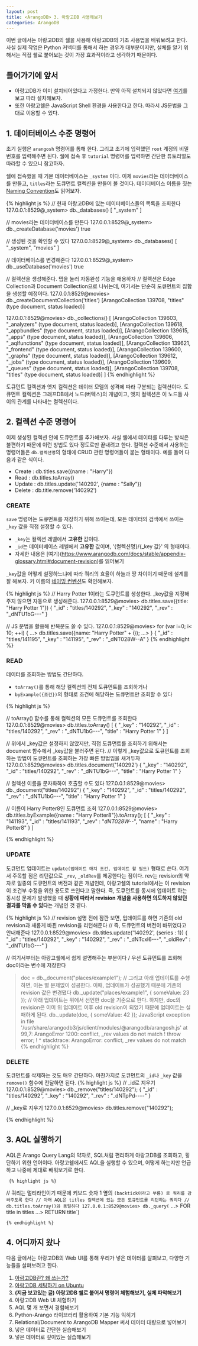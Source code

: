 ```yaml
---
layout: post
title: <ArangoDB> 3. 아랑고DB 사용해보기 
categories: ArangoDB
---
```

  
<div class="message">
이번 글에서는 아랑고DB의 쉘을 사용해 아랑고DB의 기초 사용법을 배워보려고 한다. 사실 실제 작업은 Python 커넥터를 통해서 하는 경우가 대부분이지만, 실체를 알기 위해서는 직접 쉘로 붙어보는 것이 가장 효과적이라고 생각하기 때문이다.
</div>

## 들어가기에 앞서
  - 아랑고DB가 이미 설치되어있다고 가정한다. 만약 아직 설치되지 않았다면 [여기](https://ud803.github.io/arangodb/2021/11/02/ArangoDB-2/)를 보고 따라 설치해보자.
  - 또한 아랑고쉘은 JavaScript Shell 환경을 사용한다고 한다. 따라서 JS문법을 그대로 이용할 수 있다.
  
## 1. 데이터베이스 수준 명령어
  초기 실행은 `arangosh` 명령어를 통해 한다. 그리고 초기에 입력했던 `root` 계정의 비밀번호를 입력해주면 된다. 
  쉘에 접속 후 `tutorial` 명령어를 입력하면 간단한 튜토리얼도 따라할 수 있으니 참고하자.
  
  쉘에 접속했을 때 기본 데이터베이스는 `_system` 이다. 이제 `movies`라는 데이터베이스를 만들고, `titles`라는 도큐먼트 컬렉션을 만들어 볼 것이다.
  데이터베이스 이름을 짓는 [Naming Convention](https://www.arangodb.com/docs/stable/data-modeling-naming-conventions-database-names.html)도 읽어보자.
  
{% highlight js %}
// 현재 아랑고DB에 있는 데이터베이스들의 목록을 조회한다 
127.0.0.1:8529@_system> db._databases()
[ 
  "_system" 
]

// movies라는 데이터베이스를 만든다
127.0.0.1:8529@_system> db._createDatabase('movies')
true

// 생성된 것을 확인할 수 있다
127.0.0.1:8529@_system> db._databases()
[ 
  "_system", 
  "movies" 
]

// 데이터베이스를 변경해준다
127.0.0.1:8529@_system> db._useDatabase('movies')
true

// 컬렉션을 생성해준다. 탭을 눌러 자동완성 기능을 애용하자
// 컬렉션은 Edge Collection과 Document Collection으로 나뉘는데, 여기서는 단순히 도큐먼트의 집합을 생성할 예정이다.
127.0.0.1:8529@movies> db._createDocumentCollection('titles')
[ArangoCollection 139708, "titles" (type document, status loaded)]

127.0.0.1:8529@movies> db._collections()
[ 
  [ArangoCollection 139603, "_analyzers" (type document, status loaded)], 
  [ArangoCollection 139618, "_appbundles" (type document, status loaded)], 
  [ArangoCollection 139615, "_apps" (type document, status loaded)], 
  [ArangoCollection 139606, "_aqlfunctions" (type document, status loaded)], 
  [ArangoCollection 139621, "_frontend" (type document, status loaded)], 
  [ArangoCollection 139600, "_graphs" (type document, status loaded)], 
  [ArangoCollection 139612, "_jobs" (type document, status loaded)], 
  [ArangoCollection 139609, "_queues" (type document, status loaded)], 
  [ArangoCollection 139708, "titles" (type document, status loaded)] 
]
{% endhighlight %}

도큐먼트 컬렉션과 엣지 컬렉션은 데이터 모델의 성격에 따라 구분되는 컬렉션이다. 도큐먼트 컬렉션은 그래프DB에서 노드(버텍스)의 개념이고, 엣지 컬렉션은 이 노드들 사이의 관계를 나타내는 컬렉션이다.

## 2. 컬렉션 수준 명령어
이제 생성된 컬렉션 안에 도큐먼트를 추가해보자. 사실 쉘에서 데이터를 다루는 방식은 불편하기 때문에 이런 방법도 있다 정도로만 끝내려고 한다.
컬렉션 수준에서 사용하는 명령어들은 `db.컬렉션명`의 형태에 CRUD 관련 명령어들이 붙는 형태이다.
예를 들어 다음과 같은 식이다.
  - Create : db.titles.save({name : "Harry"})
  - Read : db.titles.toArray()
  - Update : db.titles.update('140292', {name : "Sally"})
  - Delete : db.title.remove('140292')
  
 ### CREATE 
`save` 명령어는 도큐먼트를 저장하기 위해 쓰이는데, 모든 데이터의 검색에서 쓰이는 `_key` 값을 직접 설정할 수 있다.
- `_key`는 컬렉션 레벨에서 **고유한** 값이다.
- `_id`는 데이터베이스 레벨에서 **고유한** 값이며, '{컬렉션명}/{_key 값}' 의 형태이다.
- 자세한 내용은 [여기)(https://www.arangodb.com/docs/stable/appendix-glossary.html#document-revision)를 읽어보기
  
`_key`값을 어떻게 설정하느냐에 따라 쿼리의 효율이 하늘과 땅 차이이기 때문에 설계를 잘 해보자. 키 이름의 [네이밍 컨벤션](https://www.arangodb.com/docs/stable/data-modeling-naming-conventions-document-keys.html)도 확인해보자.
 
 {% highlight js %}
// Harry Potter 1이라는 도큐먼트를 생성한다. _key값을 지정해주지 않으면 자동으로 생성해준다.
127.0.0.1:8529@movies> db.titles.save({title: "Harry Potter 1"})
{ 
  "_id" : "titles/140292", 
  "_key" : "140292", 
  "_rev" : "_dNTU1bG---" 
}

// JS 문법을 활용해 반복문도 쓸 수 있다.
  127.0.0.1:8529@movies> for (var i=0; i< 10; ++i) {
...> db.titles.save({name: "Harry Potter" + i});
...> }
{ 
  "_id" : "titles/141195", 
  "_key" : "141195", 
  "_rev" : "_dNT028W--A" 
}
{% endhighlight %}

### READ
데이터를 조회하는 방법도 간단하다.
  - `toArray()`를 통해 해당 컬렉션의 전체 도큐먼트를 조회하거나
  - `byExample({조건})`의 형태로 조건에 해당하는 도큐먼트만 조회할 수 있다
  
 {% highlight js %}

// toArray() 함수를 통해 컬렉션의 모든 도큐먼트를 조회한다
127.0.0.1:8529@movies> db.titles.toArray()
[ 
  { 
    "_key" : "140292", 
    "_id" : "titles/140292", 
    "_rev" : "_dNTU1bG---", 
    "title" : "Harry Potter 1" 
  } 
]

// 위에서 _key값은 설정하지 않았지만, 직접 도큐먼트를 조회하기 위해서는 document 함수에서 _key값을 불러주면 된다.
// 이렇게 _key값으로 도큐먼트를 조회하는 방법이 도큐먼트를 조회하는 가장 빠른 방법임을 새겨두자
127.0.0.1:8529@movies> db.titles.document('140292')
{ 
  "_key" : "140292", 
  "_id" : "titles/140292", 
  "_rev" : "_dNTU1bG---", 
  "title" : "Harry Potter 1" 
}

// 컬렉션 이름을 문자화하여 호출할 수도 있다
127.0.0.1:8529@movies> db._document("titles/140292")
{ 
  "_key" : "140292", 
  "_id" : "titles/140292", 
  "_rev" : "_dNTU1bG---", 
  "title" : "Harry Potter 1" 
}
 
 // 이름이 Harry Potter8인 도큐먼트 조회
  127.0.0.1:8529@movies> db.titles.byExample({name : "Harry Potter8"}).toArray();
[ 
  { 
    "_key" : "141193", 
    "_id" : "titles/141193", 
    "_rev" : "_dNT028W--_", 
    "name" : "Harry Potter8" 
  } 
]

{% endhighlight %}

### UPDATE
도큐먼트 업데이트는 `update(업데이트 매치 조건, 업데이트 할 필드)` 형태로 쓴다. 여기서 주목할 점은 리턴값으로 `_rev`, `_oldRev`를 제공한다는 점이다. 
rev는 revision의 약자로 일종의 도큐먼트의 버전과 같은 개념인데, 아랑고쉘의 tutorial에서는 이 revision 이 조건부 수정을 위한 용도로 쓰인다고 말한다. 즉, 도큐먼트를 동시에 업데이트 하는 동시성 문제가 발생했을 때 **상황에 따라서 revision 개념을 사용하면 의도하지 않았던 결과를 막을 수 있다**는 개념인 것 같다. 
 
   {% highlight js %}
  // revision 설명 전에 잠깐 보면, 업데이트를 하면 기존의 old revision과 새롭게 바뀐 revision을 리턴해준다
  // 즉, 도큐먼트의 버전이 바뀌었다고 안내해준다
  127.0.0.1:8529@movies> db.titles.update('140292', {series : 1})
{ 
  "_id" : "titles/140292", 
  "_key" : "140292", 
  "_rev" : "_dNTcxl6---", 
  "_oldRev" : "_dNTU1bG---" 
}
  
  // 여기서부터는 아랑고쉘에서 쉽게 설명해주는 부분이다
  / 우선 도큐먼트를 조회해 doc이라는 변수에 저장한다
   >doc = db._document("places/example1");
  // 그리고 아래 업데이트를 수행하면, 이는 별 문제없이 성공한다. 이때, 업데이트가 성공했기 때문에 기존의 revision 값은 변경됐다 
  >db._update("places/example1", { someValue: 23 });
  // 아래 업데이트는 위에서 선언한 doc을 기준으로 한다. 하지만, doc의 revision은 이미 위 업데이트 이후 old revision이 되었기 때문에 업데이트는 실패하게 된다. 
  >db._update(doc, { someValue: 42 });
JavaScript exception in file '/usr/share/arangodb3/js/client/modules/@arangodb/arangosh.js' at 99,7: ArangoError 1200: conflict, _rev values do not match
!      throw error;
!      ^
stacktrace: ArangoError: conflict, _rev values do not match
  {% endhighlight %}

  ### DELETE
  도큐먼트를 삭제하는 것도 매우 간단하다. 마찬가지로 도큐먼트의 `_id`나 `_key` 값을 `remove()` 함수에 전달하면 된다.
   {% highlight js %}
  // _id로 지우기
  127.0.0.1:8529@movies> db._remove("titles/140292");
{ 
  "_id" : "titles/140292", 
  "_key" : "140292", 
  "_rev" : "_dNTpPd----" 
}
  
  // _key로 지우기
  127.0.0.1:8529@movies> db.titles.remove("140292");
  
  {% endhighlight %}

  ## 3. AQL 실행하기
  AQL은 Arango Query Lang의 약자로, SQL처럼 편리하게 아랑고DB를 조회하고, 횡단하기 위한 언어이다. 아랑고쉘에서도 AQL을 실행할 수 있으며, 어떻게 하는지만 언급하고 나중에 제대로 배워보기로 한다.
  
     {% highlight js %}
// 쿼리는 멀티라인이기 때문에 키보드 숫자 1 옆의 `(backtick이라고 부름) 로 쿼리를 감싸주도록 한다
// 아래 AQL은 titles 컬렉션에 있는 모든 도큐먼트를 리턴하는 쿼리다
// db.titles.toArray()와 동일하다
  127.0.0.1:8529@movies> db._query(`
...> FOR title in titles
...> RETURN title`)
  
    {% endhighlight %}

## 4. 어디까지 왔나
다음 글에서는 아랑고DB의 Web UI를 통해 우리가 넣은 데이터를 살펴보고, 다양한 기능들을 살펴보려고 한다.
  
1. [아랑고DB란? 왜 쓰는가?](https://ud803.github.io/arangodb/2021/10/31/ArangoDB-1/)
2. [아랑고DB 세팅하기 on Ubuntu](https://ud803.github.io/arangodb/2021/11/02/ArangoDB-2/)
3. **(지금 보고있는 글) 아랑고DB 쉘로 붙어서 명령어 체험해보기, 실체 파악해보기**
4. 아랑고DB Web UI 체험하기
5. AQL 몇 개 보면서 경험해보기
6. Python-Arango 라이브러리 활용하여 기본 기능 익히기
7. Relational/Document to ArangoDB Mapper 써서 데이터 대량으로 넣어보기
8. 넣은 데이터로 간단한 실습해보기
9. 넣은 데이터로 깊이있는 실습해보기
